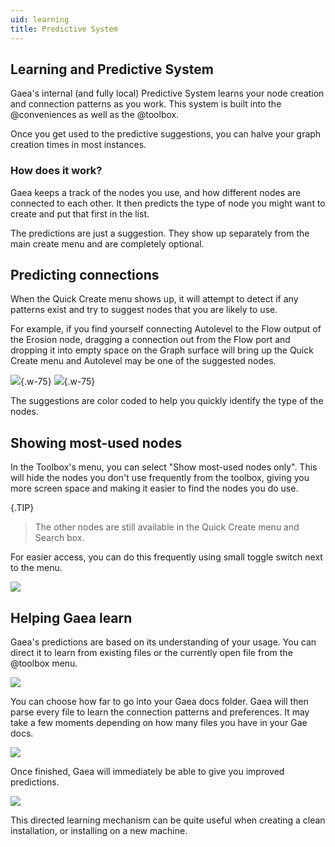 ```yaml
---
uid: learning
title: Predictive System
---
```


## Learning and Predictive System

Gaea's internal (and fully local) Predictive System learns your node creation and connection patterns as you work. This system is built into the @conveniences as well as the @toolbox.

Once you get used to the predictive suggestions, you can halve your graph creation times in most instances.

### How does it work?

Gaea keeps a track of the nodes you use, and how different nodes are connected to each other. It then predicts the type of node you might want to create and put that first in the list. 

The predictions are just a suggestion. They show up separately from the main create menu and are completely optional.

## Predicting connections

When the Quick Create menu shows up, it will attempt to detect if any patterns exist and try to suggest nodes that you are likely to use.

For example, if you find yourself connecting Autolevel to the Flow output of the Erosion node, dragging a connection out from the Flow port and dropping it into empty space on the Graph surface will bring up the Quick Create menu and Autolevel may be one of the suggested nodes.

![](/images/ui/predictive-port1.webp){.w-75}
![](/images/ui/predictive-port2.webp){.w-75}

The suggestions are color coded to help you quickly identify the type of the nodes.


## Showing most-used nodes

In the Toolbox's menu, you can select "Show most-used nodes only". This will hide the nodes you don't use frequently from the toolbox, giving you more screen space and making it easier to find the nodes you do use.

{.TIP}
> The other nodes are still available in the Quick Create menu and Search box.

For easier access, you can do this frequently using small toggle switch next to the menu.

![](/images/ui/predictive-toolbox.webp)

## Helping Gaea learn

Gaea's predictions are based on its understanding of your usage. You can direct it to learn from existing files or the currently open file from the @toolbox menu.

![](/images/ui/predictive-ui-predictive-learn.webp)

You can choose how far to go into your Gaea docs folder. Gaea will then parse every file to learn the connection patterns and preferences. It may take a few moments depending on how many files you have in your Gae docs.

![](/images/ui/predictive-ui-predictive-learning.webp)

Once finished, Gaea will immediately be able to give you improved predictions.

![](/images/ui/predictive-ui-predictive-learned.webp)

This directed learning mechanism can be quite useful when creating a clean installation, or installing on a new machine.
